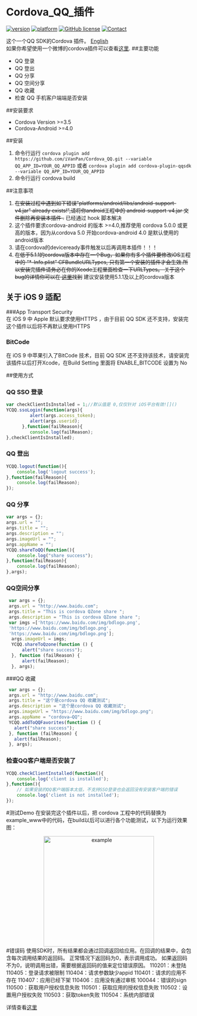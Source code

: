# Cordova_QQ_插件
[![version](https://img.shields.io/badge/version-0.3.7-blue.svg?style=flat)](https://github.com/iVanPan/Cordova_QQ)
[![platform](https://img.shields.io/badge/platform-iOS%2FAndroid-lightgrey.svg?style=flat)](https://github.com/iVanPan/Cordova_QQ)
[![GitHub license](https://img.shields.io/github/license/mashape/apistatus.svg?style=flat)](https://github.com/iVanPan/Cordova_QQ/blob/master/LICENSE)
[![Contact](https://img.shields.io/badge/contact-Van-green.svg?style=flat)](http://VanPan.me)
	
这个一个QQ SDK的Cordova 插件。 [English](https://github.com/iVanPan/Cordova_QQ)				
如果你希望使用一个微博的cordova插件可以查看[这里](https://github.com/iVanPan/cordova_weibo).
##主要功能
- QQ 登录
- QQ 登出
- QQ 分享 
- QQ 空间分享
- QQ 收藏
- 检查 QQ 手机客户端端是否安装		

##安装要求
- Cordova Version >=3.5
- Cordova-Android >=4.0

##安装
1. 命令行运行      ```cordova plugin add https://github.com/iVanPan/Cordova_QQ.git --variable QQ_APP_ID=YOUR_QQ_APPID```  或者  ```cordova plugin add cordova-plugin-qqsdk --variable QQ_APP_ID=YOUR_QQ_APPID```              
2. 命令行运行 cordova build     
 		
##注意事项			
1. <del>在安装过程中遇到如下错误"platforms/android/libs/android-support-v4.jar" already exists!",请将你android工程中的 android-support-v4.jar 文件删除再安装本插件 .</del> 已经通过 hook 脚本解决		        		
2. 这个插件要求cordova-android 的版本 >=4.0,推荐使用 cordova  5.0.0 或更高的版本，因为从cordova 5.0 开始cordova-android 4.0 是默认使用的android版本
3.  请在cordova的deviceready事件触发以后再调用本插件！！！		
4. <del>在低于5.1.1的cordova版本中存在一个Bug，如果你有多个插件要修改iOS工程中的 “*-Info.plist” CFBundleURLTypes, 只有第一个安装的插件才会生效.所以安装完插件请务必在你的Xcode工程里面检查一下URLTypes。 关于这个bug的详情你可以在 [这里](https://issues.apache.org/jira/browse/CB-8007)找到</del> 建议安装使用5.1.1及以上的cordova版本 				

	
## 关于 iOS 9 适配					
###App Transport Security							
在 iOS 9 中 Apple 默认要求使用HTTPS ，由于目前 QQ SDK 还不支持，安装完这个插件以后将不再默认使用HTTPS						
### BitCode						
在 iOS 9 中苹果引入了BitCode 技术，目前 QQ SDK 还不支持该技术，请安装完该插件以后打开Xcode，在Build Setting 里面将 ENABLE_BITCODE 设置为 No

##使用方式                								
					     
### QQ SSO 登录
```Javascript
var checkClientIsInstalled = 1;//默认值是 0,仅仅针对 iOS平台有效![]()
YCQQ.ssoLogin(function(args){
         alert(args.access_token);
         alert(args.userid);
      },function(failReason){
         console.log(failReason);
},checkClientIsInstalled);
```
### QQ 登出
```Javascript
YCQQ.logout(function(){
	console.log('logout success');
},function(failReason){
	console.log(failReason);
});
```
### QQ 分享
```Javascript
var args = {};
args.url = "";
args.title = "";
args.description = "";
args.imageUrl = "";
args.appName = "";
YCQQ.shareToQQ(function(){
	console.log("share success");
},function(failReason){
	console.log(failReason);
},args);
```
### QQ空间分享
```Javascript
 var args = {};
 args.url = "http://www.baidu.com";
 args.title = "This is cordova QZone share ";
 args.description = "This is cordova QZone share ";
 var imgs =['https://www.baidu.com/img/bdlogo.png',
 'https://www.baidu.com/img/bdlogo.png',
 'https://www.baidu.com/img/bdlogo.png'];
  args.imageUrl = imgs;
  YCQQ.shareToQzone(function () {
      alert("share success");
  }, function (failReason) {
      alert(failReason);
  }, args);
```
###QQ 收藏
```Javascript
 var args = {};
 args.url = "http://www.baidu.com";
 args.title = "这个是cordova QQ 收藏测试";
 args.description = "这个是cordova QQ 收藏测试";
 args.imageUrl = "https://www.baidu.com/img/bdlogo.png";
 args.appName = "cordova—QQ";
 YCQQ.addToQQFavorites(function () {
   alert("share success");
 }, function (failReason) {
   alert(failReason);
 }, args);
```
### 检查QQ客户端是否安装了
```Javascript
YCQQ.checkClientInstalled(function(){
	console.log('client is installed');
},function(){
	// 如果安装的QQ客户端版本太低，不支持SSO登录也会返回没有安装客户端的错误
	console.log('client is not installed');
});
```
#测试Demo
在安装完这个插件以后，把 cordova 工程中的代码替换为 example_www中的代码，在build以后可以进行各个功能测试，以下为运行效果图：
<div style="text-align:center"><img src="https://github.com/iVanPan/Cordova_QQ/blob/master/ScreenShot.png?raw=true" alt="example" style="width:300px"></div>			
#错误码				
使用SDK时，所有结果都会通过回调返回给应用。在回调的结果中，会包含每次调用结果的返回码。
正常情况下返回码为0，表示调用成功。
如果返回码不为0，说明调用出错，需要根据返回码的值来定位错误原因。 			
110201：未登陆							
110405：登录请求被限制							
110404：请求参数缺少appid						
110401：请求的应用不存在						
110407：应用已经下架							
110406：应用没有通过审核								
100044：错误的sign					
110500：获取用户授权信息失败						
110501：获取应用的授权信息失败						
110502：设置用户授权失败							
110503：获取token失败							
110504：系统内部错误							

详情查看[这里](http://wiki.open.qq.com/wiki/mobile/API%E8%B0%83%E7%94%A8%E8%AF%B4%E6%98%8E#6._.E8.BF.94.E5.9B.9E.E7.A0.81.E8.AF.B4.E6.98.8E%E3%80%82) 


